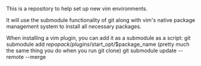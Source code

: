 This is a repository to help set up new vim environments.

It will use the submodule functionality of git along with vim's native package
management system to install all necessary packages.

When installing a vim plugin, you can add it as a submodule as a script:
git submodule add $repo pack/plugins/$start\_opt/$package\_name (pretty much the same thing you do when you run git clone)
git submodule update --remote --merge
